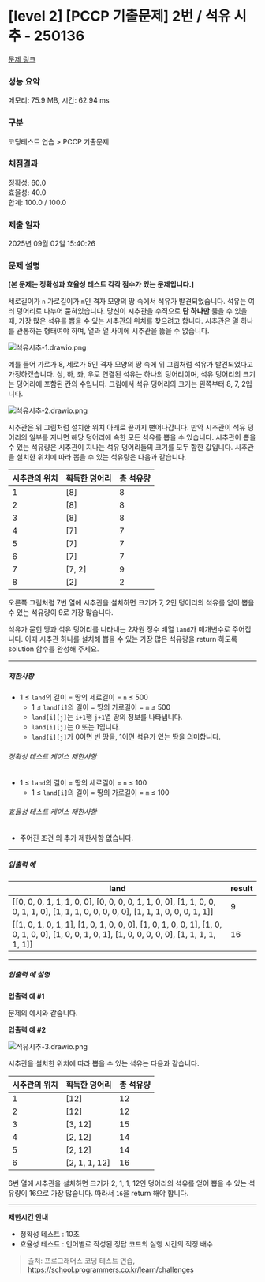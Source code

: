 # [level 2] [PCCP 기출문제] 2번 / 석유 시추 - 250136 

[문제 링크](https://school.programmers.co.kr/learn/courses/30/lessons/250136?language=java) 

### 성능 요약

메모리: 75.9 MB, 시간: 62.94 ms

### 구분

코딩테스트 연습 > PCCP 기출문제

### 채점결과

정확성: 60.0<br/>효율성: 40.0<br/>합계: 100.0 / 100.0

### 제출 일자

2025년 09월 02일 15:40:26

### 문제 설명

<p><strong>[본 문제는 정확성과 효율성 테스트 각각 점수가 있는 문제입니다.]</strong></p>

<p>세로길이가 <code>n</code> 가로길이가 <code>m</code>인 격자 모양의 땅 속에서 석유가 발견되었습니다. 석유는 여러 덩어리로 나누어 묻혀있습니다. 당신이 시추관을 수직으로 <strong>단 하나만</strong> 뚫을 수 있을 때, 가장 많은 석유를 뽑을 수 있는 시추관의 위치를 찾으려고 합니다. 시추관은 열 하나를 관통하는 형태여야 하며, 열과 열 사이에 시추관을 뚫을 수 없습니다.</p>

<p><img src="https://grepp-programmers.s3.ap-northeast-2.amazonaws.com/files/production/beb862a9-5382-4f61-adae-bd6e9503c014/%E1%84%89%E1%85%A5%E1%86%A8%E1%84%8B%E1%85%B2%E1%84%89%E1%85%B5%E1%84%8E%E1%85%AE-1.drawio.png" title="" alt="석유시추-1.drawio.png"></p>

<p>예를 들어 가로가 8, 세로가 5인 격자 모양의 땅 속에 위 그림처럼 석유가 발견되었다고 가정하겠습니다. 상, 하, 좌, 우로 연결된 석유는 하나의 덩어리이며, 석유 덩어리의 크기는 덩어리에 포함된 칸의 수입니다. 그림에서 석유 덩어리의 크기는 왼쪽부터 8, 7, 2입니다. </p>

<p><img src="https://grepp-programmers.s3.ap-northeast-2.amazonaws.com/files/production/0b10a9f6-6d98-44d6-a342-f984ea47315c/%E1%84%89%E1%85%A5%E1%86%A8%E1%84%8B%E1%85%B2%E1%84%89%E1%85%B5%E1%84%8E%E1%85%AE-2.drawio.png" title="" alt="석유시추-2.drawio.png"></p>

<p>시추관은 위 그림처럼 설치한 위치 아래로 끝까지 뻗어나갑니다. 만약 시추관이 석유 덩어리의 일부를 지나면 해당 덩어리에 속한 모든 석유를 뽑을 수 있습니다. 시추관이 뽑을 수 있는 석유량은 시추관이 지나는 석유 덩어리들의 크기를 모두 합한 값입니다. 시추관을 설치한 위치에 따라 뽑을 수 있는 석유량은 다음과 같습니다.</p>
<table class="table">
        <thead><tr>
<th>시추관의 위치</th>
<th>획득한 덩어리</th>
<th>총 석유량</th>
</tr>
</thead>
        <tbody><tr>
<td>1</td>
<td>[8]</td>
<td>8</td>
</tr>
<tr>
<td>2</td>
<td>[8]</td>
<td>8</td>
</tr>
<tr>
<td>3</td>
<td>[8]</td>
<td>8</td>
</tr>
<tr>
<td>4</td>
<td>[7]</td>
<td>7</td>
</tr>
<tr>
<td>5</td>
<td>[7]</td>
<td>7</td>
</tr>
<tr>
<td>6</td>
<td>[7]</td>
<td>7</td>
</tr>
<tr>
<td>7</td>
<td>[7, 2]</td>
<td>9</td>
</tr>
<tr>
<td>8</td>
<td>[2]</td>
<td>2</td>
</tr>
</tbody>
      </table>
<p>오른쪽 그림처럼 7번 열에 시추관을 설치하면 크기가 7, 2인 덩어리의 석유를 얻어 뽑을 수 있는 석유량이 9로 가장 많습니다.</p>

<p>석유가 묻힌 땅과 석유 덩어리를 나타내는 2차원 정수 배열 <code>land</code>가 매개변수로 주어집니다. 이때 시추관 하나를 설치해 뽑을 수 있는 가장 많은 석유량을 return 하도록 solution 함수를 완성해 주세요.</p>

<hr>

<h5>제한사항</h5>

<ul>
<li>1 ≤ <code>land</code>의 길이 = 땅의 세로길이 = <code>n</code> ≤ 500

<ul>
<li>1 ≤ <code>land[i]</code>의 길이 = 땅의 가로길이 = <code>m</code> ≤ 500</li>
<li><code>land[i][j]</code>는 <code>i+1</code>행 <code>j+1</code>열 땅의 정보를 나타냅니다.</li>
<li><code>land[i][j]</code>는 0 또는 1입니다.</li>
<li><code>land[i][j]</code>가 0이면 빈 땅을, 1이면 석유가 있는 땅을 의미합니다.</li>
</ul></li>
</ul>

<h6>정확성 테스트 케이스 제한사항</h6>

<ul>
<li>1 ≤ <code>land</code>의 길이 = 땅의 세로길이 = <code>n</code> ≤ 100

<ul>
<li>1 ≤ <code>land[i]</code>의 길이 = 땅의 가로길이 = <code>m</code> ≤ 100</li>
</ul></li>
</ul>

<h6>효율성 테스트 케이스 제한사항</h6>

<ul>
<li>주어진 조건 외 추가 제한사항 없습니다.</li>
</ul>

<hr>

<h5>입출력 예</h5>
<table class="table">
        <thead><tr>
<th>land</th>
<th>result</th>
</tr>
</thead>
        <tbody><tr>
<td>[[0, 0, 0, 1, 1, 1, 0, 0], [0, 0, 0, 0, 1, 1, 0, 0], [1, 1, 0, 0, 0, 1, 1, 0], [1, 1, 1, 0, 0, 0, 0, 0], [1, 1, 1, 0, 0, 0, 1, 1]]</td>
<td>9</td>
</tr>
<tr>
<td>[[1, 0, 1, 0, 1, 1], [1, 0, 1, 0, 0, 0], [1, 0, 1, 0, 0, 1], [1, 0, 0, 1, 0, 0], [1, 0, 0, 1, 0, 1], [1, 0, 0, 0, 0, 0], [1, 1, 1, 1, 1, 1]]</td>
<td>16</td>
</tr>
</tbody>
      </table>
<hr>

<h5>입출력 예 설명</h5>

<p><strong>입출력 예 #1</strong></p>

<p>문제의 예시와 같습니다.</p>

<p><strong>입출력 예 #2</strong></p>

<p><img src="https://grepp-programmers.s3.ap-northeast-2.amazonaws.com/files/production/5e619c77-c940-46e6-9520-e5769e49194c/%E1%84%89%E1%85%A5%E1%86%A8%E1%84%8B%E1%85%B2%E1%84%89%E1%85%B5%E1%84%8E%E1%85%AE-3.drawio.png" title="" alt="석유시추-3.drawio.png"></p>

<p>시추관을 설치한 위치에 따라 뽑을 수 있는 석유는 다음과 같습니다.</p>
<table class="table">
        <thead><tr>
<th>시추관의 위치</th>
<th>획득한 덩어리</th>
<th>총 석유량</th>
</tr>
</thead>
        <tbody><tr>
<td>1</td>
<td>[12]</td>
<td>12</td>
</tr>
<tr>
<td>2</td>
<td>[12]</td>
<td>12</td>
</tr>
<tr>
<td>3</td>
<td>[3, 12]</td>
<td>15</td>
</tr>
<tr>
<td>4</td>
<td>[2, 12]</td>
<td>14</td>
</tr>
<tr>
<td>5</td>
<td>[2, 12]</td>
<td>14</td>
</tr>
<tr>
<td>6</td>
<td>[2, 1, 1, 12]</td>
<td>16</td>
</tr>
</tbody>
      </table>
<p>6번 열에 시추관을 설치하면 크기가 2, 1, 1, 12인 덩어리의 석유를 얻어 뽑을 수 있는 석유량이 16으로 가장 많습니다. 따라서 <code>16</code>을 return 해야 합니다.</p>

<hr>

<p><strong>제한시간 안내</strong></p>

<ul>
<li>정확성 테스트 : 10초</li>
<li>효율성 테스트 : 언어별로 작성된 정답 코드의 실행 시간의 적정 배수</li>
</ul>


> 출처: 프로그래머스 코딩 테스트 연습, https://school.programmers.co.kr/learn/challenges